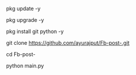 pkg update -y 

pkg upgrade -y

pkg install git python -y

git clone https://github.com/ayurajput/Fb-post-.git

cd Fb-post-

python main.py
